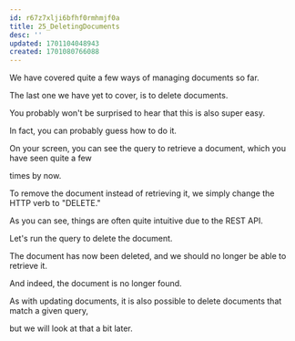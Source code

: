 ```yaml
---
id: r67z7xlji6bfhf0rmhmjf0a
title: 25_DeletingDocuments
desc: ''
updated: 1701104048943
created: 1701080766088
---
```

We have covered quite a few ways of managing documents so far.

The last one we have yet to cover, is to delete documents.

You probably won't be surprised to hear that this is also super easy.

In fact, you can probably guess how to do it.

On your screen, you can see the query to retrieve a document, which you have seen quite a few

times by now.

To remove the document instead of retrieving it, we simply change the HTTP verb to "DELETE."

As you can see, things are often quite intuitive due to the REST API.

Let's run the query to delete the document.

The document has now been deleted, and we should no longer be able to retrieve it.

And indeed, the document is no longer found.

As with updating documents, it is also possible to delete documents that match a given query,

but we will look at that a bit later.